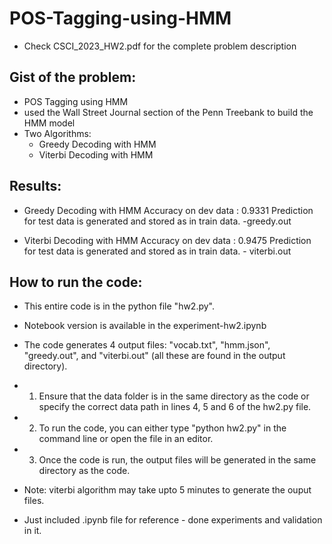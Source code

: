 # POS-Tagging-using-HMM

- Check CSCI_2023_HW2.pdf for the complete problem description

## Gist of the problem:
- POS Tagging using HMM
- used the Wall Street Journal section of the Penn Treebank to build the HMM model
- Two Algorithms: 
    - Greedy Decoding with HMM
    - Viterbi Decoding with HMM


## Results:

- Greedy Decoding with HMM
Accuracy on dev data : 0.9331 
Prediction for test data is generated and stored as in train data. -greedy.out

- Viterbi Decoding with HMM
Accuracy on dev data : 0.9475 
Prediction for test data is generated and stored as in train data. - viterbi.out



## How to run the code:

- This entire code is in the python file "hw2.py".
- Notebook version is available in the experiment-hw2.ipynb 
- The code generates 4 output files: "vocab.txt", "hmm.json", "greedy.out", and "viterbi.out" (all these are found in the output    directory).


- 1. Ensure that the data folder is in the same directory as the code or specify the correct data path in lines 4, 5 and 6 of the hw2.py file.
- 2. To run the code, you can either type "python hw2.py" in the command line or open the file in an editor.
- 3. Once the code is run, the output files will be generated in the same directory as the code.


- Note: viterbi algorithm may take upto 5 minutes to generate the ouput files.


- Just included .ipynb file for reference - done experiments and validation in it. 